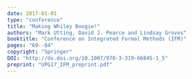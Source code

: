 ```yaml
---
date: 2017-01-01
type: "conference"
title: "Making Whiley Boogie!"
authors: "Mark Utting, David J. Pearce and Lindsay Groves"
booktitle: "Conference on Integrated Formal Methods (IFM)"
pages: "69--84"
copyright: "Springer"
DOI: "http://dx.doi.org/10.1007/978-3-319-66845-1_5"
preprint: "UPG17_IFM_preprint.pdf"
---
```


